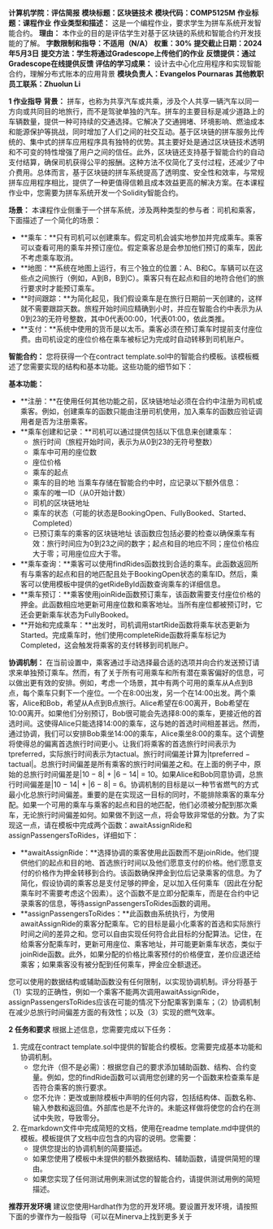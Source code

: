 **计算机学院：评估简报**
**模块标题：区块链技术**
**模块代码：COMP5125M**
**作业标题：课程作业**
**作业类型和描述：**
这是一个编程作业，要求学生为拼车系统开发智能合约。
**理由：**
本作业的目的是评估学生对基于区块链的系统和智能合约开发技能的了解。
**字数限制和指导：不适用（N/A）**
**权重：30%**
**提交截止日期：2024年5月3日**
**提交方法：学生将通过Gradescope上传他们的作业**
**反馈提供：通过Gradescope在线提供反馈**
**评估的学习成果：**
设计去中心化应用程序和实现智能合约，理解分布式账本的应用背景
**模块负责人：Evangelos Pournaras**
**其他教职员工联系：Zhuolun Li**

**1 作业指导**
**背景：**
拼车，也称为共享汽车或共乘，涉及个人共享一辆汽车以同一方向或共同目的地旅行，而不是驾驶单独的汽车。拼车的主要目标是减少道路上的车辆数量，提供一种可持续的交通选择。它解决了交通拥堵、环境影响、燃油成本和能源保护等挑战，同时增加了人们之间的社交互动。基于区块链的拼车服务比传统的、集中式的拼车应用程序具有独特的优势。其主要好处是通过区块链技术透明和不可变的特性增强了用户之间的信任。此外，区块链还支持基于智能合约的自动支付结算，确保司机获得公平的报酬。这种方法不仅简化了支付过程，还减少了中介费用。总体而言，基于区块链的拼车系统提高了透明度、安全性和效率，与常规拼车应用程序相比，提供了一种更值得信赖且成本效益更高的解决方案。在本课程作业中，您需要为拼车系统开发一个Solidity智能合约。

**场景：**
本课程作业侧重于一个拼车系统，涉及两种类型的参与者：司机和乘客，下面描述了一个简化的场景：
- **乘车：**只有司机可以创建乘车。假定司机会诚实地参加并完成乘车。乘客可以查看可用的乘车并预订座位。假定乘客总是会参加他们预订的乘车，因此不考虑乘车取消。
- **地图：**系统在地图上运行，有三个独立的位置：A、B和C。车辆可以在这些点之间旅行（例如，A到B，B到C）。乘客只有在起点和目的地符合他们的旅行要求时才能预订乘车。
- **时间跟踪：**为简化起见，我们假设乘车是在旅行日期前一天创建的，这样就不需要跟踪天数。旅程开始时间应精确到小时，并应在智能合约中表示为从0到23的无符号整数，其中0代表00:00，1代表01:00，依此类推。
- **支付：**系统中使用的货币是以太币。乘客必须在预订乘车时提前支付座位费。由司机设定的座位价格在乘车被标记为完成时自动转移到司机账户。

**智能合约：**
您将获得一个在contract template.sol中的智能合约模板。该模板概述了您需要实现的结构和基本功能。这些功能的细节如下：

**基本功能：**
- **注册：**在使用任何其他功能之前，区块链地址必须在合约中注册为司机或乘客。例如，创建乘车的函数只能由注册司机使用，加入乘车的函数应验证调用者是否为注册乘客。
- **乘车创建和记录：**司机可以通过提供包括以下信息来创建乘车：
  - 旅行时间（旅程开始时间，表示为从0到23的无符号整数）
  - 乘车中可用的座位数
  - 座位价格
  - 乘车的起点
  - 乘车的目的地
  当乘车存储在智能合约中时，应记录以下额外信息：
  - 乘车的唯一ID（从0开始计数）
  - 司机的区块链地址
  - 乘车的状态（可能的状态是BookingOpen、FullyBooked、Started、Completed）
  - 已预订乘车的乘客的区块链地址
  该函数应包括必要的检查以确保乘车有效：旅行时间应为0到23之间的数字；起点和目的地应不同；座位价格应大于零；可用座位应大于零。
- **乘车查询：**乘客可以使用findRides函数找到合适的乘车。此函数返回所有与乘客的起点和目的地匹配且处于BookingOpen状态的乘车ID。然后，乘客可以使用模板中提供的getRideById函数查询乘车的详细信息。
- **乘车预订：**乘客使用joinRide函数预订乘车，该函数需要支付座位价格的押金。此函数相应地更新可用座位数和乘客地址。当所有座位都被预订时，它还会更新乘车状态为FullyBooked。
- **开始和完成乘车：**出发时，司机调用startRide函数将乘车状态更新为Started。完成乘车时，他们使用completeRide函数将乘车标记为Completed，这会触发将乘客的支付转移到司机账户。

**协调机制：**
在当前设置中，乘客通过手动选择最合适的选项并向合约发送预订请求来单独预订乘车。然而，有了关于所有可用乘车和所有潜在乘客偏好的信息，可以做出更有效的安排。例如，考虑一个场景，其中有两个可用的乘车从A点到B点，每个乘车只剩下一个座位。一个在8:00出发，另一个在14:00出发。两个乘客，Alice和Bob，希望从A点到B点旅行。Alice希望在6:00离开，Bob希望在10:00离开。如果他们分别预订，Bob很可能会先选择8:00的乘车，更接近他的首选时间。这使得Alice只能选择14:00的乘车，这与她的首选时间相差甚远。然而，通过协调，我们可以安排Bob乘坐14:00的乘车，Alice乘坐8:00的乘车。这个调整将使得总的偏离首选旅行时间更小。让我们将乘客的首选旅行时间表示为tpreferred，实际旅行时间表示为tactual。旅行时间偏差计算为|tpreferred − tactual|。总旅行时间偏差是所有乘客的旅行时间偏差之和。在上面的例子中，原始的总旅行时间偏差是|10 − 8| + |6 − 14| = 10。如果Alice和Bob同意协调，总旅行时间偏差是|10 − 14| + |6 − 8| = 6。协调机制的目标是以一种节省燃气的方式最小化总旅行时间偏差。重要的是在实现这一目标的同时，不能排除乘客的乘车分配。如果一个可用的乘车与乘客的起点和目的地匹配，他们必须被分配到那次乘车，无论旅行时间偏差如何。如果做不到这一点，将会导致非常低的分数。为了实现这一点，请在模板中完成两个函数：awaitAssignRide和assignPassengersToRides，详细如下：

- **awaitAssignRide：**选择协调的乘客使用此函数而不是joinRide。他们提供他们的起点和目的地、首选旅行时间以及他们愿意支付的价格。他们愿意支付的价格作为押金转移到合约。该函数确保押金到位后记录乘客的信息。为了简化，假设协调的乘客总是支付足够的押金，足以加入任何乘车（因此在分配乘车时不需要考虑这个因素）。这个函数不是立即分配乘车，而是在合约中记录乘客的信息，等待assignPassengersToRides函数的调用。
- **assignPassengersToRides：**此函数由系统执行，为使用awaitAssignRide的乘客分配乘车。它的目标是最小化乘客的首选和实际旅行时间之间的差异之和。您可以自由实现任何符合此目标的分配算法。记住，在给乘客分配乘车时，更新可用座位、乘客地址，并可能更新乘车状态，类似于joinRide函数。此外，如果分配的价格比乘客预付的价格便宜，差价应退还给乘客；如果乘客没有被分配到任何乘车，押金应全额退还。

您可以使用的数据结构或辅助函数没有任何限制，以实现协调机制。评分将基于（1）实现的正确性，例如一个乘客不能两次调用awaitAssignRide，assignPassengersToRides应该在可能的情况下分配乘客到乘车；（2）协调机制在减少总旅行时间偏差方面的有效性；以及（3）实现的燃气效率。

**2 任务和要求**
根据上述信息，您需要完成以下任务：
1. 完成在contract template.sol中提供的智能合约模板。您需要完成基本功能和协调机制。
   - 您允许（但不是必需）：根据您自己的要求添加辅助函数、结构、合约变量。例如，您的findRide函数可以调用您创建的另一个函数来检查乘车是否符合乘客的旅行要求。
   - 您不允许：更改或删除模板中声明的任何内容，包括结构体、函数名称、输入参数和返回值。外部库也是不允许的。未能这样做将使您的合约在测试中失败，导致零分。
2. 在markdown文件中完成简短的文档，使用在readme template.md中提供的模板。模板提供了文档中应包含的内容的说明。您需要：
   - 提供您提出的协调机制的简要描述。
   - 如果您使用了模板中未提供的额外数据结构、辅助函数，请提供简短的理由。
   - 如果您实现了任何测试用例来测试您的智能合约，请提供测试用例的简短描述。

**推荐开发环境**
建议您使用Hardhat作为您的开发环境。要设置开发环境，请按照下面的步骤作为一般指导（可以在Minerva上找到更多关于
